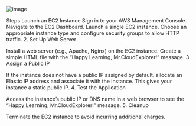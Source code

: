 ![image](https://github.com/user-attachments/assets/9b4b8bd2-ef90-4aad-9cf8-78a7a490e0db)


Steps
Launch an EC2 Instance
Sign in to your AWS Management Console.
Navigate to the EC2 Dashboard.
Launch a single EC2 instance.
Choose an appropriate instance type and configure security groups to allow HTTP traffic.
2. Set Up Web Server

Install a web server (e.g., Apache, Nginx) on the EC2 instance.
Create a simple HTML file with the “Happy Learning, Mr.CloudExplorer!” message.
3. Assign a Public IP

If the instance does not have a public IP assigned by default, allocate an Elastic IP address and associate it with the instance. This gives your instance a static public IP.
4. Test the Application

Access the instance’s public IP or DNS name in a web browser to see the “Happy Learning, Mr.CloudExplorer!” message.
5. Cleanup

Terminate the EC2 instance to avoid incurring additional charges.
